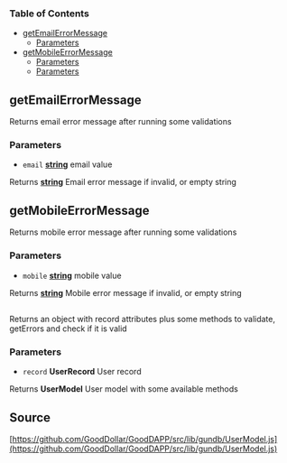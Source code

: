 <!-- Generated by documentation.js. Update this documentation by updating the source code. -->

### Table of Contents

-   [getEmailErrorMessage][1]
    -   [Parameters][2]
-   [getMobileErrorMessage][3]
    -   [Parameters][4]
    -   [Parameters][5]

## getEmailErrorMessage

Returns email error message after running some validations

### Parameters

-   `email` **[string][6]** email value

Returns **[string][6]** Email error message if invalid, or empty string

## getMobileErrorMessage

Returns mobile error message after running some validations

### Parameters

-   `mobile` **[string][6]** mobile value

Returns **[string][6]** Mobile error message if invalid, or empty string

## 

Returns an object with record attributes plus some methods to validate, getErrors and check if it is valid

### Parameters

-   `record` **UserRecord** User record

Returns **UserModel** User model with some available methods

[1]: #getemailerrormessage

[2]: #parameters

[3]: #getmobileerrormessage

[4]: #parameters-1

[5]: #parameters-2

[6]: https://developer.mozilla.org/docs/Web/JavaScript/Reference/Global_Objects/String
## Source
[https://github.com/GoodDollar/GoodDAPP/src/lib/gundb/UserModel.js](https://github.com/GoodDollar/GoodDAPP/src/lib/gundb/UserModel.js)

